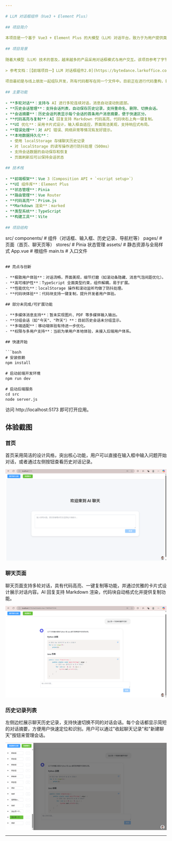 ```yaml
---

# LLM 对话框组件（Vue3 + Element Plus）

## 项目简介

本项目是一个基于 Vue3 + Element Plus 的大模型（LLM）对话平台，致力于为用户提供类似 ChatGPT、Claude、Coze 等主流 AI 聊天产品的交互体验。项目支持多轮对话、历史会话管理、代码高亮、消息复制等功能，界面美观，交互流畅。

## 项目背景

随着大模型（LLM）技术的普及，越来越多的产品采用对话框模式与用户交互。该项目参考了字节跳动 LLM 对话框组件2.0 的设计要求，旨在实现一个可扩展、易用、体验优秀的前端对话系统。

> 参考文档：[【前端项目一】LLM 对话框组件2.0](https://bytedance.larkoffice.com/docx/YP0Md2LwCoelRQxnwiZc5DWUndb)

项目最初是与线上朋友一起组队开发，所有代码都写在同一个文件中。目前正在进行代码重构，将组件解耦，提升代码质量和可维护性，逐步完善项目架构。

## 主要功能

- **多轮对话**：支持与 AI 进行多轮连续对话，消息自动滚动到底部。
- **历史会话管理**：支持会话列表，自动保存历史记录，支持重命名、删除、切换会话。
- **会话摘要**：历史会话列表显示每个会话的首条用户消息摘要，便于快速区分。
- **代码高亮与复制**：AI 回复支持 Markdown 代码高亮，代码块右上角一键复制。
- **UI 优化**：采用卡片式设计，输入框自适应，界面简洁美观，支持响应式布局。
- **错误处理**：对 API 错误、网络异常等情况有友好提示。
- **本地数据持久化**：
  - 使用 localStorage 存储聊天历史记录
  - 对 localStorage 的读写操作进行防抖处理（500ms）
  - 支持会话数据的自动保存和恢复
  - 页面刷新后可以保持会话状态

## 技术栈

- **前端框架**：Vue 3（Composition API + `<script setup>`）
- **UI 组件库**：Element Plus
- **状态管理**：Pinia
- **路由管理**：Vue Router
- **代码高亮**：Prism.js
- **Markdown 渲染**：marked
- **类型系统**：TypeScript
- **构建工具**：Vite

## 项目结构

```
src/
  components/    # 组件（对话框、输入框、历史记录、导航栏等）
  pages/         # 页面（首页、聊天页等）
  stores/        # Pinia 状态管理
  assets/        # 静态资源与全局样式
  App.vue        # 根组件
  main.ts        # 入口文件
```

## 亮点与创新

- **极致用户体验**：对话流畅，界面美观，细节打磨（如滚动条隐藏、消息气泡间距优化）。
- **高可维护性**：TypeScript 全面类型约束，组件解耦，易于扩展。
- **性能优化**：localStorage 操作和滚动监听均做了防抖处理。
- **代码块体验**：代码块支持一键复制，提升开发者用户体验。

## 部分未完成/可扩展功能

- **多媒体消息支持**：暂未实现图片、PDF 等多媒体输入输出。
- **分组会话（如"今天"、"昨天"）**：目前历史会话未分组显示。
- **多端适配**：移动端体验有待进一步优化。
- **权限与多用户支持**：当前为单用户本地体验，未接入后端用户体系。

## 快速开始

```bash
# 安装依赖
npm install

# 启动前端开发环境
npm run dev

# 启动后端服务
cd src
node server.js
```

访问 http://localhost:5173 即可打开应用。

## 体验截图

### 首页
首页采用简洁的设计风格，突出核心功能，用户可以直接在输入框中输入问题开始对话，或者通过左侧按钮查看历史对话记录。

![首页截图](images/homepage.png)

### 聊天页面
聊天页面支持多轮对话，具有代码高亮、一键复制等功能，并通过优雅的卡片式设计展示对话内容。AI 回复支持 Markdown 渲染，代码块自动格式化并提供复制功能。

![聊天页面截图](images/chatpage.png)

### 历史记录列表
左侧边栏展示聊天历史记录，支持快速切换不同的对话会话。每个会话都显示简短的对话摘要，方便用户快速定位和识别。用户可以通过"收起聊天记录"和"新建聊天"按钮来管理会话。

![历史记录列表截图](images/history.png)

---
```



